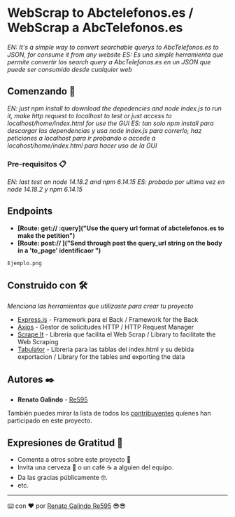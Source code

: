 # WebScrap to Abctelefonos.es / WebScrap a AbcTelefonos.es
_EN: It's a simple way to convert searchable querys to AbcTelefonos.es to JSON, for consume it from any website_ 
_ES: Es una simple herramienta que permite convertir los search query a AbcTelefonos.es en un JSON que puede ser consumido desde cualquier web_ 

## Comenzando 🚀

_EN: just npm install to download the depedencies and node index.js to run it, make http request to localhost to test or just access to localhost/home/index.html for use the GUI_
_ES: tan solo npm install para descargar las dependencias y usa node index.js para correrlo, haz peticiones a localhost para ir probando o accede a locahost/home/index.html para hacer uso de la GUI_


### Pre-requisitos 📋

_EN: last test on node 14.18.2 and npm 6.14.15_
_ES: probado por ultima vez en node 14.18.2 y npm 6.14.15_

## Endpoints

- **[Route: get:// :query]("Use the query url format of abctelefonos.es to make the petition")**
- **[Route: post:// ]("Send through post the query_url string on the body in a 'to_page' identificaor ")**

```
Ejemplo.png
```

## Construido con 🛠️

_Menciona las herramientas que utilizaste para crear tu proyecto_

* [Express.js](https://expressjs.com/) - Framework para el Back / Framework for the Back
* [Axios](https://github.com/axios/axios) - Gestor de solicitudes HTTP / HTTP Request Manager
* [Scrape It](https://github.com/IonicaBizau/scrape-it) - Libreria que facilita el Web Scrap / Library to facilitate the Web Scraping
* [Tabulator](https://github.com/olifolkerd/tabulator) - Libreria para las tablas del index.html y su debida exportacion / Library for the tables and exporting the data


## Autores ✒️

* **Renato Galindo** - [Re595](https://github.com/Re595/)

También puedes mirar la lista de todos los [contribuyentes](https://github.com/your/project/contributors) quíenes han participado en este proyecto. 

## Expresiones de Gratitud 🎁

* Comenta a otros sobre este proyecto 📢
* Invita una cerveza 🍺 o un café ☕ a alguien del equipo. 
* Da las gracias públicamente 🤓.
* etc.



---
⌨️ con ❤️ por [Renato Galindo Re595](https://github.com/Re595/) 😎😎
